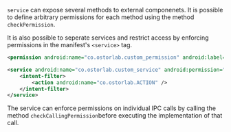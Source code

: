 `service` can expose several methods to external componenets. It is possible to define arbitrary permissions for each method using the method `checkPermission`.

It is also possible to seperate services and restrict access by enforcing permissions in the manifest's `<service>` tag.
```xml
<permission android:name="co.ostorlab.custom_permission" android:label="custom_permission" android:protectionLevel="dangerous"></permission>

<service android:name="co.ostorlab.custom_service" android:permission="co.ostorlab.custom_permission">
    <intent-filter>
        <action android:name="co.ostorlab.ACTION" />
    </intent-filter>
</service>
```

The service can enforce permissions on individual IPC calls by calling the method `checkCallingPermission`before executing the implementation of that call.